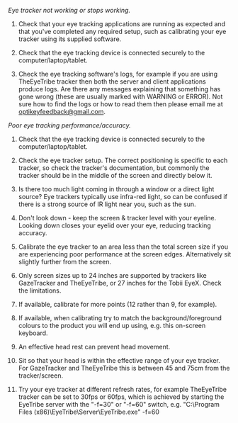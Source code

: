 *Eye tracker not working or stops working.*

1. Check that your eye tracking applications are running as expected and that you've completed any required setup, such as calibrating your eye tracker using its supplied software.

2. Check that the eye tracking device is connected securely to the computer/laptop/tablet.

3. Check the eye tracking software's logs, for example if you are using TheEyeTribe tracker then both the server and client applications produce logs. Are there any messages explaining that something has gone wrong (these are usually marked with WARNING or ERROR). Not sure how to find the logs or how to read them then please email me at [optikeyfeedback@gmail.com](mailto:optikeyfeedback@gmail.com).

*Poor eye tracking performance/accuracy.*

1. Check that the eye tracking device is connected securely to the computer/laptop/tablet.

2. Check the eye tracker setup. The correct positioning is specific to each tracker, so check the tracker's documentation, but commonly the tracker should be in the middle of the screen and directly below it.

3. Is there too much light coming in through a window or a direct light source? Eye trackers typically use infra-red light, so can be confused if there is a strong source of IR light near you, such as the sun.

4. Don't look down - keep the screen & tracker level with your eyeline. Looking down closes your eyelid over your eye, reducing tracking accuracy.

5. Calibrate the eye tracker to an area less than the total screen size if you are experiencing poor performance at the screen edges. Alternatively sit slightly further from the screen.

6. Only screen sizes up to 24 inches are supported by trackers like GazeTracker and TheEyeTribe, or 27 inches for the Tobii EyeX. Check the limitations.

7. If available, calibrate for more points (12 rather than 9, for example).

8. If available, when calibrating try to match the background/foreground colours to the product you will end up using, e.g. this on-screen keyboard.

9. An effective head rest can prevent head movement.

10. Sit so that your head is within the effective range of your eye tracker. For GazeTracker and TheEyeTribe this is between 45 and 75cm from the tracker/screen.

11. Try your eye tracker at different refresh rates, for example TheEyeTribe tracker can be set to 30fps or 60fps, which is achieved by starting the EyeTribe server with the "-f=30" or "-f=60" switch, e.g. "C:\Program Files (x86)\EyeTribe\Server\EyeTribe.exe" -f=60